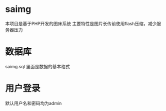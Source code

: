 saimg
========

本项目是基于PHP开发的图床系统
主要特性是图片长传前使用flash压缩，减少服务器压力

数据库
========
saimg.sql 里面是数据的基本格式

用户登录
========
默认用户名和密码均为admin 
